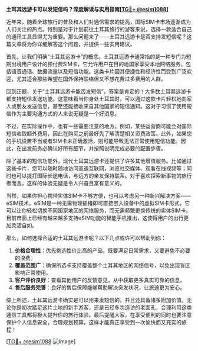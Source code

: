 **土耳其远游卡可以发短信吗？深度解读与实用指南[[TG💪+ @esim1088](https://t.me/s/esim1088)]**

近年来，随着全球旅行的普及和人们对通信需求的提高，国际SIM卡市场逐渐成为人们关注的热点。特别是对于计划前往土耳其旅行的游客来说，选择一款适合自己的通讯工具显得尤为重要。那么问题来了——土耳其远游卡是否支持发短信呢？这篇文章将为你详细解答这个问题，并提供一些实用建议。

首先，让我们明确“土耳其远游卡”的概念。土耳其远游卡通常指的是一种专门为短期出境用户设计的预付费SIM卡，它允许用户在目的地国家享受本地网络服务，包括语音通话、数据流量以及短信功能。这类卡片因其便捷性和经济性而受到广泛欢迎，尤其适合那些希望在国外保持联络但又不想花费过多费用的人群。

回到正题，关于“土耳其远游卡能否发短信”，答案是肯定的！大多数土耳其远游卡都支持短信发送功能。这意味着当你身处土耳其时，可以通过这款卡片轻松地向家人或朋友发送信息，甚至还能接收来自其他国家的短信通知。这对于习惯了使用短信作为主要沟通方式的人来说无疑是一个好消息。

不过，在实际操作中，也有一些需要注意的地方。例如，某些运营商可能会对国际短信收取额外费用，因此在购买之前最好先了解清楚相关资费政策。此外，如果您的手机设置不当或者SIM卡未正确激活，则可能导致无法正常使用短信功能。因此，在出发前务必确认好所有细节，并按照说明完成必要的配置步骤。

除了基本的短信功能外，现代土耳其远游卡还提供了许多其他增值服务。比如通过这些卡片，您可以随时随地访问高速互联网，浏览社交媒体、观看在线视频等；同时也可以拨打国际长途电话，与远方的亲友保持联系。对于喜欢探索新事物的旅行者而言，这样的体验无疑是令人兴奋且富有意义的。

当然，如果你担心携带实体SIM卡不够方便，也可以考虑另一种新兴解决方案——eSIM技术。eSIM是一种无需物理插槽即可直接嵌入设备中的虚拟SIM卡形式，它可以让你轻松切换不同国家地区的网络服务，而无需频繁更换传统的实体SIM卡。目前市面上已经有越来越多支持eSIM功能的智能手机推出，这使得用户的出行更加灵活自如。

那么，如何选择合适的土耳其远游卡呢？以下几点或许可以帮助到你：

1. **价格合理性**：优先挑选性价比高的产品，既要满足日常需求，又要避免不必要的浪费。
2. **覆盖范围广**：确保所选卡支持覆盖整个土耳其地区的网络信号，以免出现盲区影响正常使用。
3. **客户评价良好**：查看其他用户的反馈意见，从中获取更多真实可靠的信息。
4. **售后服务完善**：良好的售后保障能够帮助解决突发状况，让旅途更为安心。

综上所述，土耳其远游卡确实是可以用来发短信的，并且还具备诸多附加价值。无论你是初次踏足这片土地的新手游客，还是已经多次造访的老面孔，合理利用这类通信工具都将极大提升你的旅行体验。最后提醒大家，在享受便利的同时也要注意保护个人信息安全，合理规划预算，这样才能真正享受到一次愉快而又充实的旅程！

[[TG💪+ @esim1088](https://t.me/s/esim1088) ![Image](https://i.postimg.cc/4NQfJmqS/Snipaste-2025-05-13-00-14-12.png)]